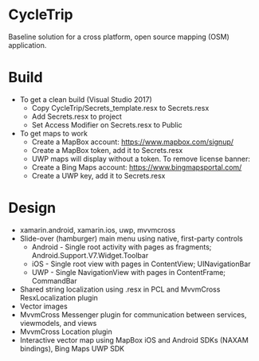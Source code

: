 # CycleTrip
Baseline solution for a cross platform, open source mapping (OSM) application.
# Build
* To get a clean build (Visual Studio 2017)
  * Copy CycleTrip/Secrets_template.resx to Secrets.resx
  * Add Secrets.resx to project
  * Set Access Modifier on Secrets.resx to Public
* To get maps to work
  * Create a MapBox account: https://www.mapbox.com/signup/
  * Create a MapBox token, add it to Secrets.resx
  * UWP maps will display without a token.  To remove license banner:
  * Create a Bing Maps account: https://www.bingmapsportal.com/
  * Create a UWP key, add it to Secrets.resx
# Design
* xamarin.android, xamarin.ios, uwp, mvvmcross
* Slide-over (hamburger) main menu using native, first-party controls
  * Android - Single root activity with pages as fragments; Android.Support.V7.Widget.Toolbar
  * iOS - Single root view with pages in ContentView; UINavigationBar
  * UWP - Single NavigationView with pages in ContentFrame; CommandBar
* Shared string localization using .resx in PCL and MvvmCross ResxLocalization plugin
* Vector images
* MvvmCross Messenger plugin for communication between services, viewmodels, and views
* MvvmCross Location plugin
* Interactive vector map using MapBox iOS and Android SDKs (NAXAM bindings), Bing Maps UWP SDK
